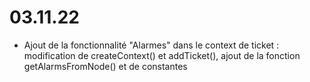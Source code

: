 # 03.11.22
- Ajout de la fonctionnalité "Alarmes" dans le context de ticket : modification de createContext() et addTicket(), ajout de la fonction getAlarmsFromNode() et de constantes